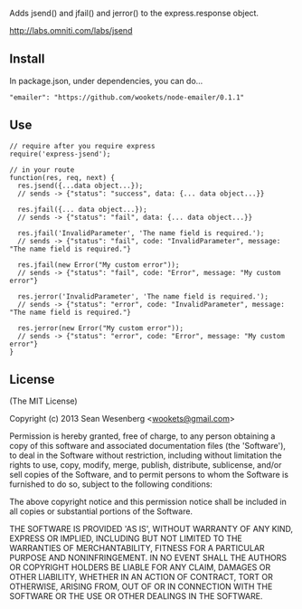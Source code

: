 
Adds jsend() and jfail() and jerror() to the express.response object.

http://labs.omniti.com/labs/jsend

## Install

In package.json, under dependencies, you can do...

```"emailer": "https://github.com/wookets/node-emailer/0.1.1"```

## Use

```
// require after you require express
require('express-jsend');

// in your route
function(res, req, next) {
  res.jsend({...data object...});
  // sends -> {"status": "success", data: {... data object...}}

  res.jfail({... data object...});
  // sends -> {"status": "fail", data: {... data object...}}

  res.jfail('InvalidParameter', 'The name field is required.');
  // sends -> {"status": "fail", code: "InvalidParameter", message: "The name field is required."}

  res.jfail(new Error("My custom error"));
  // sends -> {"status": "fail", code: "Error", message: "My custom error"}

  res.jerror('InvalidParameter', 'The name field is required.');
  // sends -> {"status": "error", code: "InvalidParameter", message: "The name field is required."}

  res.jerror(new Error("My custom error"));
  // sends -> {"status": "error", code: "Error", message: "My custom error"}
}
```

## License

(The MIT License)

Copyright (c) 2013 Sean Wesenberg &lt;wookets@gmail.com&gt;

Permission is hereby granted, free of charge, to any person obtaining
a copy of this software and associated documentation files (the
'Software'), to deal in the Software without restriction, including
without limitation the rights to use, copy, modify, merge, publish,
distribute, sublicense, and/or sell copies of the Software, and to
permit persons to whom the Software is furnished to do so, subject to
the following conditions:

The above copyright notice and this permission notice shall be
included in all copies or substantial portions of the Software.

THE SOFTWARE IS PROVIDED 'AS IS', WITHOUT WARRANTY OF ANY KIND,
EXPRESS OR IMPLIED, INCLUDING BUT NOT LIMITED TO THE WARRANTIES OF
MERCHANTABILITY, FITNESS FOR A PARTICULAR PURPOSE AND NONINFRINGEMENT.
IN NO EVENT SHALL THE AUTHORS OR COPYRIGHT HOLDERS BE LIABLE FOR ANY
CLAIM, DAMAGES OR OTHER LIABILITY, WHETHER IN AN ACTION OF CONTRACT,
TORT OR OTHERWISE, ARISING FROM, OUT OF OR IN CONNECTION WITH THE
SOFTWARE OR THE USE OR OTHER DEALINGS IN THE SOFTWARE.
